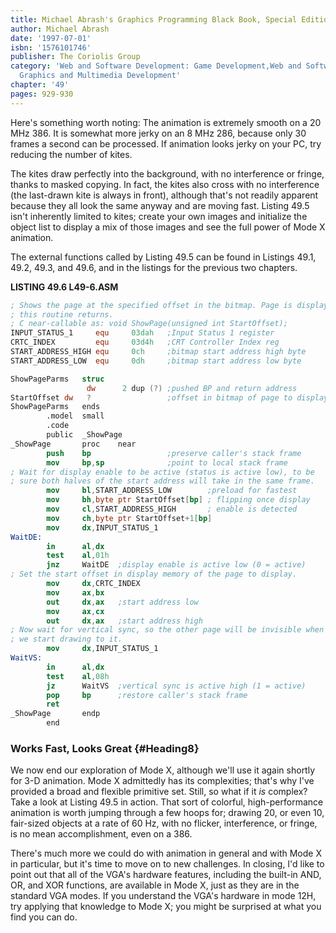 ```yaml
---
title: Michael Abrash's Graphics Programming Black Book, Special Edition
author: Michael Abrash
date: '1997-07-01'
isbn: '1576101746'
publisher: The Coriolis Group
category: 'Web and Software Development: Game Development,Web and Software Development:
  Graphics and Multimedia Development'
chapter: '49'
pages: 929-930
---
```


Here's something worth noting: The animation is extremely smooth on a 20
MHz 386. It is somewhat more jerky on an 8 MHz 286, because only 30
frames a second can be processed. If animation looks jerky on your PC,
try reducing the number of kites.

The kites draw perfectly into the background, with no interference or
fringe, thanks to masked copying. In fact, the kites also cross with no
interference (the last-drawn kite is always in front), although that's
not readily apparent because they all look the same anyway and are
moving fast. Listing 49.5 isn't inherently limited to kites; create your
own images and initialize the object list to display a mix of those
images and see the full power of Mode X animation.

The external functions called by Listing 49.5 can be found in Listings
49.1, 49.2, 49.3, and 49.6, and in the listings for the previous two
chapters.

**LISTING 49.6 L49-6.ASM**

```nasm
; Shows the page at the specified offset in the bitmap. Page is displayed when
; this routine returns.
; C near-callable as: void ShowPage(unsigned int StartOffset);
INPUT_STATUS_1     equ     03dah   ;Input Status 1 register
CRTC_INDEX         equ     03d4h   ;CRT Controller Index reg
START_ADDRESS_HIGH equ     0ch     ;bitmap start address high byte
START_ADDRESS_LOW  equ     0dh     ;bitmap start address low byte

ShowPageParms   struc
                 dw      2 dup (?) ;pushed BP and return address
StartOffset dw   ?                 ;offset in bitmap of page to display
ShowPageParms   ends
        .model  small
        .code
        public  _ShowPage
_ShowPage       proc    near
        push    bp                 ;preserve caller's stack frame
        mov     bp,sp              ;point to local stack frame
; Wait for display enable to be active (status is active low), to be
; sure both halves of the start address will take in the same frame.
        mov     bl,START_ADDRESS_LOW        ;preload for fastest
        mov     bh,byte ptr StartOffset[bp] ; flipping once display
        mov     cl,START_ADDRESS_HIGH       ; enable is detected
        mov     ch,byte ptr StartOffset+1[bp]
        mov     dx,INPUT_STATUS_1
WaitDE:
        in      al,dx
        test    al,01h
        jnz     WaitDE  ;display enable is active low (0 = active)
; Set the start offset in display memory of the page to display.
        mov     dx,CRTC_INDEX
        mov     ax,bx
        out     dx,ax   ;start address low
        mov     ax,cx
        out     dx,ax   ;start address high
; Now wait for vertical sync, so the other page will be invisible when
; we start drawing to it.
        mov     dx,INPUT_STATUS_1
WaitVS:
        in      al,dx
        test    al,08h
        jz      WaitVS  ;vertical sync is active high (1 = active)
        pop     bp      ;restore caller's stack frame
        ret
_ShowPage       endp
        end
```

### Works Fast, Looks Great {#Heading8}

We now end our exploration of Mode X, although we'll use it again
shortly for 3-D animation. Mode X admittedly has its complexities;
that's why I've provided a broad and flexible primitive set. Still, so
what if it *is* complex? Take a look at Listing 49.5 in action. That
sort of colorful, high-performance animation is worth jumping through a
few hoops for; drawing 20, or even 10, fair-sized objects at a rate of
60 Hz, with no flicker, interference, or fringe, is no mean
accomplishment, even on a 386.

There's much more we could do with animation in general and with Mode X
in particular, but it's time to move on to new challenges. In closing,
I'd like to point out that all of the VGA's hardware features, including
the built-in AND, OR, and XOR functions, are available in Mode X, just
as they are in the standard VGA modes. If you understand the VGA's
hardware in mode 12H, try applying that knowledge to Mode X; you might
be surprised at what you find you can do.
